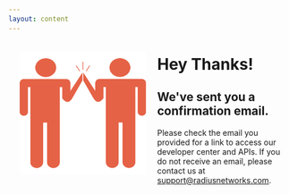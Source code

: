 ```yaml
---
layout: content
---
```

<img src="/img/hifive.svg" style="height:220px; width: 226px; float:left; padding:20px;" />

# Hey Thanks!
## We've sent you a confirmation email.

Please check the email you provided for a link to access our developer center
and APIs.  If you do not receive an email, please contact us at
[support@radiusnetworks.com](mailto:support@radiusnetworks.com).

